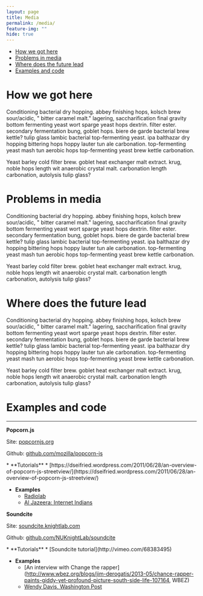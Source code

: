 ```yaml
---
layout: page
title: Media
permalink: /media/
feature-img: ""
hide: true
---
```


<div class="toc">
  

  <ul class="listContent">
    <li><a href="#hwgh">How we got here</a></li>
    <li> <a href="#pim">Problems in media</a></li>
    <li><a href="#wdtfl">Where does the future lead</a></li>
    <li><a href="#eac">Examples and code</a></li>
  </ul>
</div>

<h1 id="hwgh">How we got here</h1>

Conditioning bacterial dry hopping. abbey finishing hops, kolsch brew sour/acidic, " bitter caramel malt." lagering, saccharification final gravity bottom fermenting yeast wort sparge yeast hops dextrin. filter ester. secondary fermentation bung, goblet hops. biere de garde bacterial brew kettle? tulip glass lambic bacterial top-fermenting yeast. ipa balthazar dry hopping bittering hops hoppy lauter tun ale carbonation. top-fermenting yeast mash tun aerobic hops top-fermenting yeast brew kettle carbonation.

Yeast barley cold filter brew. goblet heat exchanger malt extract. krug, noble hops length wit anaerobic crystal malt. carbonation length carbonation, autolysis tulip glass?

<h1 id="pim">Problems in media</h1>

Conditioning bacterial dry hopping. abbey finishing hops, kolsch brew sour/acidic, " bitter caramel malt." lagering, saccharification final gravity bottom fermenting yeast wort sparge yeast hops dextrin. filter ester. secondary fermentation bung, goblet hops. biere de garde bacterial brew kettle? tulip glass lambic bacterial top-fermenting yeast. ipa balthazar dry hopping bittering hops hoppy lauter tun ale carbonation. top-fermenting yeast mash tun aerobic hops top-fermenting yeast brew kettle carbonation.

Yeast barley cold filter brew. goblet heat exchanger malt extract. krug, noble hops length wit anaerobic crystal malt. carbonation length carbonation, autolysis tulip glass?

<h1 id="wdtfl">Where does the future lead</h1>

Conditioning bacterial dry hopping. abbey finishing hops, kolsch brew sour/acidic, " bitter caramel malt." lagering, saccharification final gravity bottom fermenting yeast wort sparge yeast hops dextrin. filter ester. secondary fermentation bung, goblet hops. biere de garde bacterial brew kettle? tulip glass lambic bacterial top-fermenting yeast. ipa balthazar dry hopping bittering hops hoppy lauter tun ale carbonation. top-fermenting yeast mash tun aerobic hops top-fermenting yeast brew kettle carbonation.

Yeast barley cold filter brew. goblet heat exchanger malt extract. krug, noble hops length wit anaerobic crystal malt. carbonation length carbonation, autolysis tulip glass?

<h1 id="eac">Examples and code</h1>



****

**Popcorn.js**

Site: [popcornjs.org](http://popcornjs.org/)

Github: [github.com/mozilla/popcorn-js](https://github.com/mozilla/popcorn-js)

<div class="resources" markdown='1'>
* **Tutorials**
	* [https://dseifried.wordpress.com/2011/06/28/an-overview-of-popcorn-js-streetview/](https://dseifried.wordpress.com/2011/06/28/an-overview-of-popcorn-js-streetview/)

* **Examples**
	* [Radiolab](http://hyper-audio.org/r/)
	* [Al Jazeera: Internet Indians](http://www.aljazeera.com/indepth/interactive/2012/04/20124107156511888.html)
</div>

**Soundcite**

Site: [soundcite.knightlab.com](http://soundcite.knightlab.com/)

Github: [github.com/NUKnightLab/soundcite](https://github.com/NUKnightLab/soundcite)

<div class="resources" markdown='1'>
* **Tutorials**
	* [Soundcite tutorial](http://vimeo.com/68383495)

* **Examples**
	* [An interview with Change the rapper](http://www.wbez.org/blogs/jim-derogatis/2013-05/chance-rapper-paints-giddy-yet-profound-picture-south-side-life-107164, WBEZ)
	* [Wendy Davis, Washington Post](http://www.washingtonpost.com/blogs/the-fix/wp/2013/06/26/this-tweetstorm-was-planned-in-advance/)
</div>

